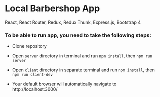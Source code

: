 # Local Barbershop App
React, React Router, Redux, Redux Thunk, Express.js, Bootstrap 4

### To be able to run app, you need to take the following steps:

*  Clone repository

*  Open `server` directory in terminal and run `npm install`, then `npm run server`

*  Open `client` directory in separate terminal and run `npm install`, then `npm run client-dev`

*  Your default browser will automatically navigate to http://localhost:3000/
